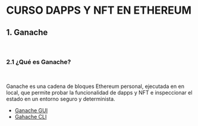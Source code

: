 # CURSO DAPPS Y NFT EN ETHEREUM
## 1. Ganache

&nbsp;

### 2.1 ¿Qué es Ganache?

&nbsp;

Ganache es una cadena de bloques Ethereum personal, ejecutada en en local, que permite probar la funcionalidad de dapps y NFT e inspeccionar el estado en un entorno seguro y determinista.

* [Ganache GUI](https://trufflesuite.com/ganache/)
* [Gahache CLI](https://docs.nethereum.com/en/latest/ethereum-and-clients/ganache-cli/)